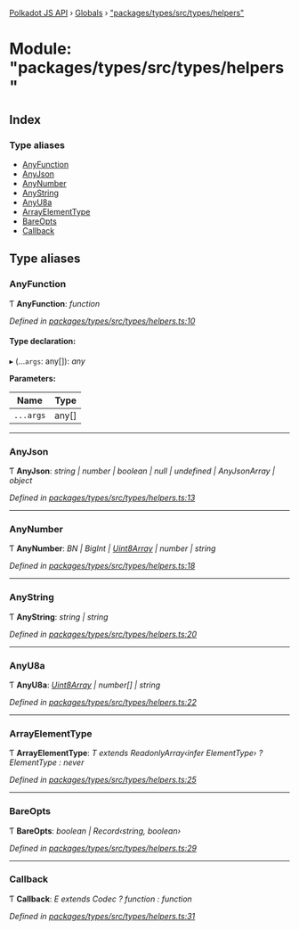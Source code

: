 [Polkadot JS API](../README.md) › [Globals](../globals.md) › ["packages/types/src/types/helpers"](_packages_types_src_types_helpers_.md)

# Module: "packages/types/src/types/helpers"

## Index

### Type aliases

* [AnyFunction](_packages_types_src_types_helpers_.md#anyfunction)
* [AnyJson](_packages_types_src_types_helpers_.md#anyjson)
* [AnyNumber](_packages_types_src_types_helpers_.md#anynumber)
* [AnyString](_packages_types_src_types_helpers_.md#anystring)
* [AnyU8a](_packages_types_src_types_helpers_.md#anyu8a)
* [ArrayElementType](_packages_types_src_types_helpers_.md#arrayelementtype)
* [BareOpts](_packages_types_src_types_helpers_.md#bareopts)
* [Callback](_packages_types_src_types_helpers_.md#callback)

## Type aliases

###  AnyFunction

Ƭ **AnyFunction**: *function*

*Defined in [packages/types/src/types/helpers.ts:10](https://github.com/polkadot-js/api/blob/b56c1a828/packages/types/src/types/helpers.ts#L10)*

#### Type declaration:

▸ (...`args`: any[]): *any*

**Parameters:**

Name | Type |
------ | ------ |
`...args` | any[] |

___

###  AnyJson

Ƭ **AnyJson**: *string | number | boolean | null | undefined | AnyJsonArray | object*

*Defined in [packages/types/src/types/helpers.ts:13](https://github.com/polkadot-js/api/blob/b56c1a828/packages/types/src/types/helpers.ts#L13)*

___

###  AnyNumber

Ƭ **AnyNumber**: *BN | BigInt | [Uint8Array](../classes/_packages_types_src_codec_raw_.raw.md#static-uint8array) | number | string*

*Defined in [packages/types/src/types/helpers.ts:18](https://github.com/polkadot-js/api/blob/b56c1a828/packages/types/src/types/helpers.ts#L18)*

___

###  AnyString

Ƭ **AnyString**: *string | string*

*Defined in [packages/types/src/types/helpers.ts:20](https://github.com/polkadot-js/api/blob/b56c1a828/packages/types/src/types/helpers.ts#L20)*

___

###  AnyU8a

Ƭ **AnyU8a**: *[Uint8Array](../classes/_packages_types_src_codec_raw_.raw.md#static-uint8array) | number[] | string*

*Defined in [packages/types/src/types/helpers.ts:22](https://github.com/polkadot-js/api/blob/b56c1a828/packages/types/src/types/helpers.ts#L22)*

___

###  ArrayElementType

Ƭ **ArrayElementType**: *T extends ReadonlyArray‹infer ElementType› ? ElementType : never*

*Defined in [packages/types/src/types/helpers.ts:25](https://github.com/polkadot-js/api/blob/b56c1a828/packages/types/src/types/helpers.ts#L25)*

___

###  BareOpts

Ƭ **BareOpts**: *boolean | Record‹string, boolean›*

*Defined in [packages/types/src/types/helpers.ts:29](https://github.com/polkadot-js/api/blob/b56c1a828/packages/types/src/types/helpers.ts#L29)*

___

###  Callback

Ƭ **Callback**: *E extends Codec ? function : function*

*Defined in [packages/types/src/types/helpers.ts:31](https://github.com/polkadot-js/api/blob/b56c1a828/packages/types/src/types/helpers.ts#L31)*
